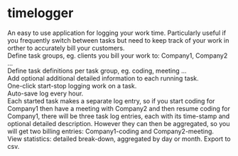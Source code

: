 # timelogger
An easy to use application for logging your work time. Particularly useful if you frequently switch between tasks but need to keep track of your work in orther to accurately bill your customers.</br>
Define task groups, eg. clients you bill your work to: Company1, Company2 ...</br>
Define task definitions per task group, eg. coding, meeting ...</br>
Add optional additional detailed information to each running task. </br>
One-click start-stop logging work on a task.</br>
Auto-save log every hour.</br>
Each started task makes a separate log entry, so if you start coding for Company1 then have a meeting with Company2 and then resume coding for Company1, there will be three task log entries,
each with its time-stamp and optional detailed description. However they can then be aggregated, so you will get two billing entries: Company1-coding and Company2-meeting.</br>
View statistics: detailed break-down, aggregated by day or month. Export to csv.</br>
